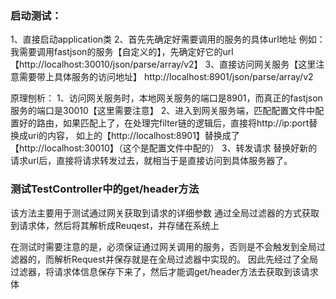 ### 启动测试：
1、直接启动application类
2、首先先确定好需要调用的服务的具体url地址
    例如：我需要调用fastjson的服务【自定义的】，先确定好它的url【http://localhost:30010/json/parse/array/v2】
3、直接访问网关服务【这里注意需要带上具体服务的访问地址】
    http://localhost:8901/json/parse/array/v2
    

原理刨析：
1、访问网关服务时，本地网关服务的端口是8901，而真正的fastjson服务的端口是30010【这里需要注意】
2、进入到网关服务端，匹配配置文件中配置好的路由，如果匹配上了，在处理完filter链的逻辑后，直接将http://ip:port替换成uri的内容，
    如上的【http://localhost:8901】替换成了【http://localhost:30010】（这个是配置文件中配的）
3、转发请求
    替换好新的请求url后，直接将请求转发过去，就相当于是直接访问到具体服务器了。
    


### 测试TestController中的get/header方法
该方法主要用于测试通过网关获取到请求的详细参数
通过全局过滤器的方式获取到请求体，然后将其解析成Reuqest，并存储在系统上

在测试时需要注意的是，必须保证通过网关调用的服务，否则是不会触发到全局过滤器的，而解析Request并保存就是在全局过滤器中实现的。
因此先经过了全局过滤器，将请求体信息保存下来了，然后才能调get/header方法去获取到该请求体